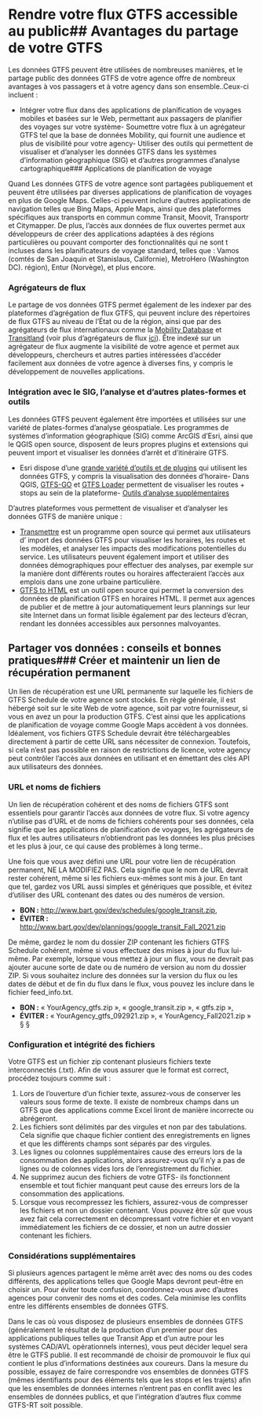 # Rendre votre flux GTFS accessible au public## Avantages du partage de votre GTFS 
 
 Les données GTFS peuvent être utilisées de nombreuses manières, et le partage public des données GTFS de votre agence offre de nombreux avantages à vos passagers et à votre agency dans son ensemble..Ceux-ci incluent : 
 
 - Intégrer votre flux dans des applications de planification de voyages mobiles et basées sur le Web, permettant aux passagers de planifier des voyages sur votre système- Soumettre votre flux à un agrégateur GTFS tel que la base de données Mobility, qui fournit une audience et plus de visibilité pour votre agency- Utiliser des outils qui permettent de visualiser et d’analyser les données GTFS dans les systèmes d’information géographique (SIG) et d’autres programmes d’analyse cartographique### Applications de planification de voyage 
 
 Quand Les données GTFS de votre agence sont partagées publiquement et peuvent être utilisées par diverses applications de planification de voyages en plus de Google Maps. Celles-ci peuvent inclure d’autres applications de navigation telles que Bing Maps, Apple Maps, ainsi que des plateformes spécifiques aux transports en commun comme Transit, Moovit, Transportr et Citymapper. De plus, l’accès aux données de flux ouvertes permet aux développeurs de créer des applications adaptées à des régions particulières ou pouvant comporter des fonctionnalités qui ne sont t incluses dans les planificateurs de voyage standard, telles que : Vamos (comtés de San Joaquin et Stanislaus, Californie), MetroHero (Washington DC). région), Entur (Norvège), et plus encore. 
 
### Agrégateurs de flux 
 
 Le partage de vos données GTFS permet également de les indexer par des plateformes d’agrégation de flux GTFS, qui peuvent inclure des répertoires de flux GTFS au niveau de l’État ou de la région, ainsi que par des agrégateurs de flux internationaux comme la [Mobility Database](https://database.mobilitydata.org/) et [Transitland](https://www.transit.land/) (voir plus d’agrégateurs de flux [ici](../../resources/données)). Être indexé sur un agrégateur de flux augmente la visibilité de votre agence et permet aux développeurs, chercheurs et autres parties intéressées d’accéder facilement aux données de votre agence à diverses fins, y compris le développement de nouvelles applications. 
 
### Intégration avec le SIG, l’analyse et d’autres plates-formes et outils 
 
 Les données GTFS peuvent également être importées et utilisées sur une variété de plates-formes d’analyse géospatiale. Les programmes de systèmes d’information géographique (SIG) comme ArcGIS d’Esri, ainsi que le QGIS open source, disposent de leurs propres plugins et extensions qui peuvent import et visualiser les données d’arrêt et d’itinéraire GTFS. 
 
 - Esri dispose d’une [grande variété d’outils et de plugins](https://github.com/Esri/public-transit-tools) qui utilisent les données GTFS, y compris la visualisation des données d’horaire- Dans QGIS, [GTFS-GO](https://plugins.qgis.org/plugins/GTFS-GO-master/) et [GTFS Loader](https://plugins.qgis.org/plugins/GTFS_Loader/) permettent de visualiser les routes + stops au sein de la plateforme- [Outils d’analyse supplémentaires](../../resources/agency-tools) 
 
 D’autres plateformes vous permettent de visualiser et d’analyser les données GTFS de manière unique : 
 
 - [Transmettre](https://conveyal.com/) est un programme open source qui permet aux utilisateurs d’ import des données GTFS pour visualiser les horaires, les routes et les modèles, et analyser les impacts des modifications potentielles du service. Les utilisateurs peuvent également import et utiliser des données démographiques pour effectuer des analyses, par exemple sur la manière dont différents routes ou horaires affecteraient l’accès aux emplois dans une zone urbaine particulière. 
 - [GTFS to HTML](https://gtfstohtml.com/) est un outil open source qui permet la conversion des données de planification GTFS en horaires HTML. Il permet aux agences de publier et de mettre à jour automatiquement leurs plannings sur leur site Internet dans un format lisible également par des lecteurs d’écran, rendant les données accessibles aux personnes malvoyantes. 
 
## Partager vos données : conseils et bonnes pratiques### Créer et maintenir un lien de récupération permanent 
 
 Un lien de récupération est une URL permanente sur laquelle les fichiers de GTFS Schedule de votre agence sont stockés. En règle générale, il est hébergé soit sur le site Web de votre agence, soit par votre fournisseur, si vous en avez un pour la production GTFS. C’est ainsi que les applications de planification de voyage comme Google Maps accèdent à vos données. Idéalement, vos fichiers GTFS Schedule devrait être téléchargeables directement à partir de cette URL sans nécessiter de connexion. Toutefois, si cela n’est pas possible en raison de restrictions de licence, votre agency peut contrôler l’accès aux données en utilisant et en émettant des clés API aux utilisateurs des données. 
 
### URL et noms de fichiers 
 
 Un lien de récupération cohérent et des noms de fichiers GTFS sont essentiels pour garantir l’accès aux données de votre flux. Si votre agency n’utilise pas d’URL et de noms de fichiers cohérents pour ses données, cela signifie que les applications de planification de voyages, les agrégateurs de flux et les autres utilisateurs n’obtiendront pas les données les plus précises et les plus à jour, ce qui cause des problèmes à long terme..
 
 Une fois que vous avez défini une URL pour votre lien de récupération permanent, NE LA MODIFIEZ PAS. Cela signifie que le nom de URL devrait rester cohérent, même si les fichiers eux-mêmes sont mis à jour. En tant que tel, gardez vos URL aussi simples et génériques que possible, et évitez d’utiliser des URL contenant des dates ou des numéros de version. 
 
 - **BON :** http://www.bart.gov/dev/schedules/google_transit.zip, 
 - **ÉVITER :** http://www.bart.gov/dev/plannings/google_transit_Fall_2021.zip 
 
 De même, gardez le nom du dossier ZIP contenant les fichiers GTFS Schedule cohérent, même si vous effectuez des mises à jour du flux lui-même. Par exemple, lorsque vous mettez à jour un flux, vous ne devrait pas ajouter aucune sorte de date ou de numéro de version au nom du dossier ZIP. Si vous souhaitez inclure des données sur la version du flux ou les dates de début et de fin du flux dans le flux, vous pouvez les inclure dans le fichier feed_info.txt. 
 
 - **BON :** « YourAgency_gtfs.zip », « google_transit.zip », « gtfs.zip », 
 - **ÉVITER :** « YourAgency_gtfs_092921.zip », « YourAgency_Fall2021.zip » § § 
 
### Configuration et intégrité des fichiers 
 
 Votre GTFS est un fichier zip contenant plusieurs fichiers texte interconnectés (.txt). Afin de vous assurer que le format est correct, procédez toujours comme suit : 
 
 1. Lors de l’ouverture d’un fichier texte, assurez-vous de conserver les valeurs sous forme de texte. Il existe de nombreux champs dans un GTFS que des applications comme Excel liront de manière incorrecte ou abrégeront. 
 2. Les fichiers sont délimités par des virgules et non par des tabulations. Cela signifie que chaque fichier contient des enregistrements en lignes et que les différents champs sont séparés par des virgules. 
 3. Les lignes ou colonnes supplémentaires cause des erreurs lors de la consommation des applications, alors assurez-vous qu’il n’y a pas de lignes ou de colonnes vides lors de l’enregistrement du fichier. 
 4. Ne supprimez aucun des fichiers de votre GTFS- ils fonctionnent ensemble et tout fichier manquant peut cause des erreurs lors de la consommation des applications. 
 5. Lorsque vous recompressez les fichiers, assurez-vous de compresser les fichiers et non un dossier contenant. Vous pouvez être sûr que vous avez fait cela correctement en décompressant votre fichier et en voyant immédiatement les fichiers de ce dossier, et non un autre dossier contenant les fichiers. 
 
 
### Considérations supplémentaires 
 
 Si plusieurs agences partagent le même arrêt avec des noms ou des codes différents, des applications telles que Google Maps devront peut-être en choisir un. Pour éviter toute confusion, coordonnez-vous avec d’autres agences pour convenir des noms et des codes. Cela minimise les conflits entre les différents ensembles de données GTFS. 
 
 Dans le cas où vous disposez de plusieurs ensembles de données GTFS (généralement le résultat de la production d’un premier pour des applications publiques telles que Transit App et d’un autre pour les systèmes CAD/AVL opérationnels internes), vous peut décider lequel sera être le GTFS publié. Il est recommandé de choisir de promouvoir le flux qui contient le plus d’informations destinées aux coureurs. Dans la mesure du possible, essayez de faire correspondre vos ensembles de données GTFS (mêmes identifiants pour des éléments tels que les stops et les trajets) afin que les ensembles de données internes n’entrent pas en conflit avec les ensembles de données publics, et que l’intégration d’autres flux comme GTFS-RT soit possible. 
 

